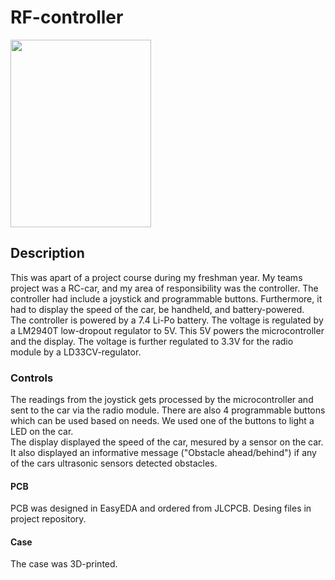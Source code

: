 # RF-controller
<img src="https://user-images.githubusercontent.com/83133831/192849107-02060bf8-b10f-4f93-b036-a338e187cc33.jpg" width="225" height="300">

## Description
This was apart of a project course during my freshman year. My teams project was a RC-car, and my area of responsibility was the controller. The controller had include a joystick and programmable buttons. Furthermore, it had to display the speed of the car, be handheld, and battery-powered. <br />
The controller is powered by a 7.4 Li-Po battery. The voltage is regulated by a LM2940T low-dropout regulator to 5V. This 5V powers the microcontroller and the display. The voltage is further regulated to 3.3V for the radio module by a LD33CV-regulator.

### Controls
The readings from the joystick gets processed by the microcontroller and sent to the car via the radio module. There are also 4 programmable buttons which can be used based on needs. We used one of the buttons to light a LED on the car.<br />
The display displayed the speed of the car, mesured by a sensor on the car. It also displayed an informative message ("Obstacle ahead/behind") if any of the cars ultrasonic sensors detected obstacles.

#### PCB
PCB was designed in EasyEDA and ordered from JLCPCB. Desing files in project repository.

#### Case
The case was 3D-printed.
